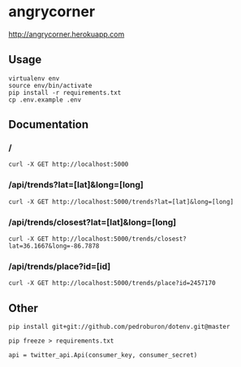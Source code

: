 # angrycorner

<http://angrycorner.herokuapp.com>

## Usage

```
virtualenv env
source env/bin/activate
pip install -r requirements.txt
cp .env.example .env
```

## Documentation

### /

```
curl -X GET http://localhost:5000
```

### /api/trends?lat=[lat]&long=[long]

```
curl -X GET http://localhost:5000/trends?lat=[lat]&long=[long]
```

### /api/trends/closest?lat=[lat]&long=[long]

```
curl -X GET http://localhost:5000/trends/closest?lat=36.1667&long=-86.7878
```

### /api/trends/place?id=[id]

```
curl -X GET http://localhost:5000/trends/place?id=2457170
```

## Other

```
pip install git+git://github.com/pedroburon/dotenv.git@master
```

```
pip freeze > requirements.txt
```

```
api = twitter_api.Api(consumer_key, consumer_secret)
```

